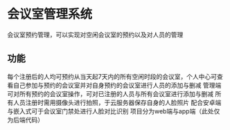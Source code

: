 # 会议室管理系统
会议室预约管理，可以实现对空闲会议室的预约以及对人员的管理

## 功能
每个注册后的人均可预约从当天起7天内的所有空闲时段的会议室，个人中心可查看自己参加与预约的会议室并对自身预约的会议室进行人员的添加与删减
管理端可对所有预约的会议室操作，可对已注册的人员与所有会议室进行添加与删减
所有人员注册时需用摄像头进行拍照，于云服务器保存自身的人脸照片
配合安卓端与嵌入式可于会议室门禁处进行人脸对比识别
项目分为web端与app端（此处仅为后端代码）
